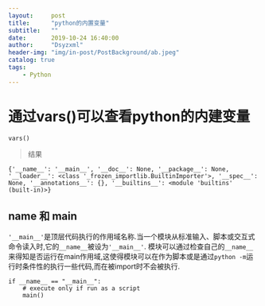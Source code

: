 ```yaml
---
layout:     post
title:      "python的内置变量"
subtitle:   ""
date:       2019-10-24 16:40:00
author:     "Dsyzxml"
header-img: "img/in-post/PostBackground/ab.jpeg"
catalog: true
tags:
    - Python
---
```


# 通过vars()可以查看python的内建变量

```
vars()
```
>结果
```
{'__name__': '__main__', '__doc__': None, '__package__': None, '__loader__': <class '_frozen_importlib.BuiltinImporter'>, '__spec__': None, '__annotations__': {}, '__builtins__': <module 'builtins' (built-in)>}
```

## __name__ 和 __main__
```'__main__'```是顶层代码执行的作用域名称.当一个模块从标准输入、脚本或交互式命令读入时,它的```__name__```被设为```'__main__'```.
模块可以通过检查自己的```__name__```来得知是否运行在main作用域,这使得模块可以在作为脚本或是通过```python -m```运行时条件性的执行一些代码,而在被import时不会被执行.
```
if __name__ == "__main__":
    # execute only if run as a script
    main()
```